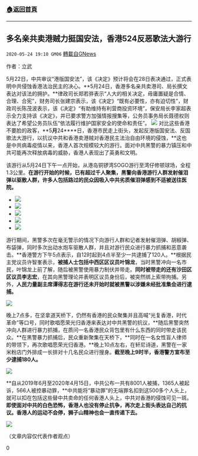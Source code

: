 ###  [:house:返回首頁](https://github.com/ourhimalayas/txt)
---

## 多名亲共卖港贼力挺国安法，香港524反恶歌法大游行
`2020-05-24 19:10 GM06` [轉載自GNews](https://gnews.org/zh-hant/211646/)

作者：立武

5月22日，中共审议“港版国安法”，该《决定》预计将会在28日表决通过，正式表明中共侵蚀香港法治民主的决心。**5月24日，香港多名亲共卖港司、局长撰文表达对该法的拥护。**律政司长郑若骅表示“人大的相关决定，毋庸置疑是合情、合理、合宪”，财务司长张建宗表示，该《决定》“既有必要性，亦有迫切性”，财政司长陈茂波表示，该《决定》“有助维持有利营商投资环境”，保安局长李家超表示全力支持该《决定》，并已要求警方加强情报搜集等，公务员事务局长聂德权则表达了希望公务员队伍“依法履行维护国家安全的使命和责任”。
![](https://s3.amazonaws.com/gnews-media-offload/wp-content/uploads/2020/05/24185556/1-131-26.jpg)
对比这些香港不要脸的政客，**5****月****24****日，香港市民走上街头，发起反港版国安法、反国歌法大游行，以抗议中共和香港卖港贼对香港民主法治自由环境的侵蚀，**这也是中共病毒疫情以来，香港人首次规模较大的游行。面对中共黑警的暴力镇压和中共可能再次释放病毒的威胁，香港人表现出了英勇和文明。

该游行从5月24日下午一点开始，从港岛铜锣湾SOGO游行至湾仔修顿球场，全程1.3公里。**在游行开始的时候，已有超过千人聚集，黑警向香港游行人群发射催泪弹以驱散人群，许多人包括路过的民众因吸入中共劣质催泪弹感到不适被送往医院。**

- ![](https://s3.amazonaws.com/gnews-media-offload/wp-content/uploads/2020/05/24185723/12-6-1.jpg)
- ![](https://s3.amazonaws.com/gnews-media-offload/wp-content/uploads/2020/05/24185729/13-3-1.jpg)
- ![](https://s3.amazonaws.com/gnews-media-offload/wp-content/uploads/2020/05/24185734/14-1-1.jpg)
- ![](https://s3.amazonaws.com/gnews-media-offload/wp-content/uploads/2020/05/24185739/15-2-1.jpg)
- ![](https://s3.amazonaws.com/gnews-media-offload/wp-content/uploads/2020/05/24185745/16-1-1.jpg)


游行期间，黑警多次在毫无警示的情况下向游行人群和记者发射催泪弹、胡椒弹、布袋弹，同时多次出动水炮车驱散人群，并且对游行民众进行暴力抓捕和恶意袭击。**香港警方下午5点表示，自12时起到4点半至少一共逮捕了120人。**根据民主党议员许智峯表示，**被捕人士包括中西区区议员叶锦龙**，当时黑警冲向一名市民，叶锦龙上前了解，随后被黑警使用暴力制伏并带走。**同时被带走的还有沙田区区议员李志宏**，在其向黑警理论并表明区议员身份后，被突然绑上索带拘捕。另外，**人民力量副主席谭得志在游行还未开始时就被黑警以涉嫌未经批准集会进行逮捕。**

![](https://s3.amazonaws.com/gnews-media-offload/wp-content/uploads/2020/05/24185917/17-1.png)

晚上7点多，在坚拿道天桥下，仍然有香港的民众聚集并且高喊“光复香港，时代革命”等口号，同时歌唱愿荣光归香港来表达对中共黑警的抗议，**随后黑警突然冲向人群进行暴力抓捕，在质问一名香港民众背包里有什么东西的同时带走该民众。**在黑警暴力抓捕后，民众重新聚集在天桥下，**同时在一名女性盲人律师的带领下，再次歌唱愿荣光归香港。**晚上10点左右，在轩尼诗道，黑警在一家米粉店门外排成一长排对十几名民众进行搜身。**截至晚上9时半，香港警方宣布至少逮捕180人。**

![](https://s3.amazonaws.com/gnews-media-offload/wp-content/uploads/2020/05/24190001/18-1.png)

**自从2019年6月至2020年4月15日，中共公布一共有8001人被捕，1365人被起诉，566人被控暴动罪，**中共能将“暴动罪”的无端罪名扣到这500多个人头上，就可以扣在包括这些替中共卖命的任何香港人头上，中共对香港的侵蚀可见一斑。**即使面对中共的白色恐怖，香港人也没有停止抗争，再次走上街头表达自己的抗议。香港人的运动不会停，狮子山精神也会一直传递下去。**

![](https://s3.amazonaws.com/gnews-media-offload/wp-content/uploads/2020/05/24190120/19-1-2.jpg)

（文章内容仅代表作者观点）

0
